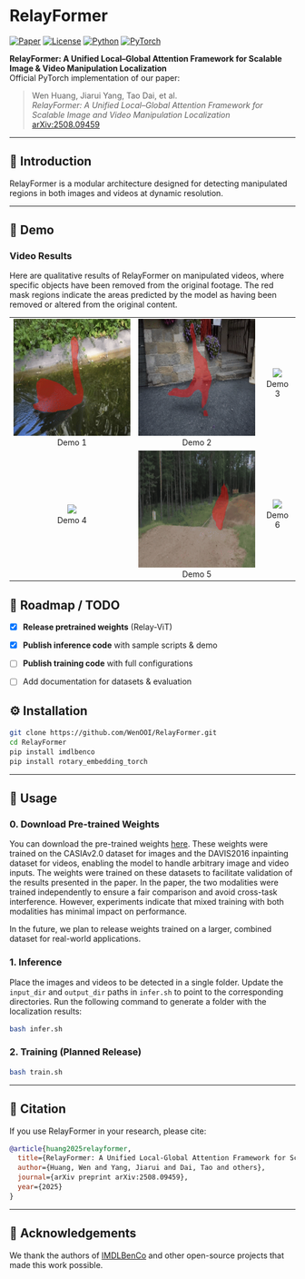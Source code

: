 # RelayFormer

[![Paper](https://img.shields.io/badge/arXiv-2508.09459-b31b1b.svg)](https://arxiv.org/abs/2508.09459)
[![License](https://img.shields.io/badge/License-MIT-green.svg)](LICENSE)
[![Python](https://img.shields.io/badge/Python-3.8%2B-blue.svg)]()
[![PyTorch](https://img.shields.io/badge/PyTorch-2.x-orange.svg)]()

**RelayFormer: A Unified Local–Global Attention Framework for Scalable Image & Video Manipulation Localization**  
Official PyTorch implementation of our paper:  
> Wen Huang, Jiarui Yang, Tao Dai, et al.  
> _RelayFormer: A Unified Local–Global Attention Framework for Scalable Image and Video Manipulation Localization_  
> [arXiv:2508.09459](https://arxiv.org/abs/2508.09459)

---

## 📌 Introduction
RelayFormer is a modular architecture designed for detecting manipulated regions in both images and videos at dynamic resolution.




---

## 🎥 Demo

### Video Results

Here are qualitative results of RelayFormer on manipulated videos, where specific objects have been removed from the original footage.
The red mask regions indicate the areas predicted by the model as having been removed or altered from the original content.

<table>
  <tr>
    <td align="center">
      <img src="assets/blackswan.gif" width="240"><br>Demo 1
    </td>
    <td align="center">
      <img src="assets/breakdance-flare.gif" width="240"><br>Demo 2
    </td>
    <td align="center">
      <img src="assets/breakdance.gif" width="240"><br>Demo 3
    </td>
  </tr>
  <tr>
    <td align="center">
      <img src="assets/elephant.gif" width="240"><br>Demo 4
    </td>
    <td align="center">
      <img src="assets/motocross-jump.gif" width="240"><br>Demo 5
    </td>
    <td align="center">
      <img src="assets/dance-twirl.gif" width="240"><br>Demo 6
    </td>
  </tr>
</table>


## 📅 Roadmap / TODO

* [x] **Release pretrained weights** (Relay-ViT)
* [x] **Publish inference code** with sample scripts & demo
* [ ] **Publish training code** with full configurations
* [ ] Add documentation for datasets & evaluation


## ⚙️ Installation

```bash
git clone https://github.com/WenOOI/RelayFormer.git
cd RelayFormer
pip install imdlbenco
pip install rotary_embedding_torch
```

---

## 🚀 Usage

### 0. Download Pre-trained Weights


You can download the pre-trained weights [here](https://drive.google.com/file/d/1CFxwkVAB6_Qq-A8VJlYXJdcABJ26r7xJ/view?usp=drive_link). These weights were trained on the CASIAv2.0 dataset for images and the DAVIS2016 inpainting dataset for videos, enabling the model to handle arbitrary image and video inputs. The weights were trained on these datasets to facilitate validation of the results presented in the paper. In the paper, the two modalities were trained independently to ensure a fair comparison and avoid cross-task interference. However, experiments indicate that mixed training with both modalities has minimal impact on performance. 

In the future, we plan to release weights trained on a larger, combined dataset for real-world applications.


### 1. Inference

Place the images and videos to be detected in a single folder. Update the `input_dir` and `output_dir` paths in `infer.sh` to point to the corresponding directories. Run the following command to generate a folder with the localization results:

```bash
bash infer.sh
```


### 2. Training (Planned Release)

```bash
bash train.sh
```

---

## 📄 Citation

If you use RelayFormer in your research, please cite:

```bibtex
@article{huang2025relayformer,
  title={RelayFormer: A Unified Local-Global Attention Framework for Scalable Image and Video Manipulation Localization},
  author={Huang, Wen and Yang, Jiarui and Dai, Tao and others},
  journal={arXiv preprint arXiv:2508.09459},
  year={2025}
}
```

---

## 🙏 Acknowledgements

We thank the authors of [IMDLBenCo](https://github.com/scu-zjz/imdlbenco) and other open-source projects that made this work possible.
